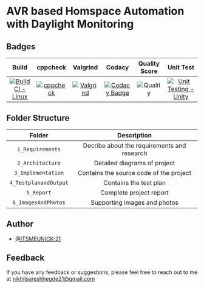 # AVR based Homspace Automation with Daylight Monitoring


## Badges
 
|Build|cppcheck|Valgrind|Codacy|Quality Score|Unit Test|
|:--:|:--:|:--:|:--:|:--:|:--:|
[![Build CI - Linux](https://github.com/ITSMEUNICK-21/M2_AVR_based_Homespace_Automation_with_Daylight_Monitoring/actions/workflows/c-cpp.yml/badge.svg)](https://github.com/ITSMEUNICK-21/M2_AVR_based_Homespace_Automation_with_Daylight_Monitoring/actions/workflows/c-cpp.yml)|[![cppcheck](https://github.com/ITSMEUNICK-21/M1_Income_and_Tax_Calculator/actions/workflows/cppcheck.yml/badge.svg?branch=main)](https://github.com/ITSMEUNICK-21/M1_Income_and_Tax_Calculator/actions/workflows/cppcheck.yml)|[![Valgrind](https://github.com/ITSMEUNICK-21/M1_Income_and_Tax_Calculator/actions/workflows/valgrind.yml/badge.svg?branch=main)](https://github.com/ITSMEUNICK-21/M1_Income_and_Tax_Calculator/actions/workflows/valgrind.yml)|[![Codacy Badge](https://app.codacy.com/project/badge/Grade/b57ab38bab1b45b4a5576680f0a0b803)](https://www.codacy.com/gh/ITSMEUNICK-21/M1_Income_and_Tax_Calculator/dashboard?utm_source=github.com&amp;utm_medium=referral&amp;utm_content=ITSMEUNICK-21/M1_Income_and_Tax_Calculator&amp;utm_campaign=Badge_Grade)|![Quality](https://api.codiga.io/project/32105/score/svg)|[![Unit Testing - Unity](https://github.com/ITSMEUNICK-21/M1_Income_and_Tax_Calculator/actions/workflows/Unit.yml/badge.svg?branch=main)](https://github.com/ITSMEUNICK-21/M1_Income_and_Tax_Calculator/actions/workflows/Unit.yml)

## Folder Structure
|Folder|Description|
|:--:|:--:|
|`1_Requirements`| Decribe about the requirements and research|
|`2_Architecture`| Detailed diagrams of project|
|`3_Implementation`| Contains the source code of the project|
|`4_TestplanandOutput`| Contains the test plan|
|`5_Report`| Complete project report|
|`6_ImagesAndPhotos`| Supporting images and photos|

## Author

- [@ITSMEUNICK-21](https://www.github.com/ITSMEUNICK-21)

## Feedback

If you have any feedback or suggestions, please feel free to reach out to me at nikhilsureshhegde21@gmail.com
